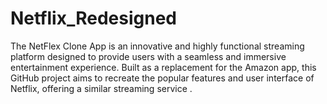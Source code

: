 # Netflix_Redesigned
The NetFlex Clone App is an innovative and highly functional streaming platform designed to provide users with a seamless and immersive entertainment experience. Built as a replacement for the Amazon app, this GitHub project aims to recreate the popular features and user interface of Netflix, offering a similar streaming service .
